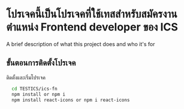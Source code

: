 # โปรเจคนี้เป็นโปรเจคที่ใช้เทสสำหรับสมัครงานตำแหน่ง Frontend developer ของ ICS

A brief description of what this project does and who it's for


## ขั้นตอนการติดตั้งโปรเจค

ติดตั้งและเริ่มโปรเจค

```bash
  cd TESTICS/ics-fn
  npm install or npm i
  npm install react-icons or npm i react-icons
```
    

